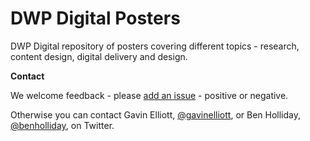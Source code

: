 # DWP Digital Posters
DWP Digital repository of posters covering different topics - research, content design, digital delivery and design.

**Contact**

We welcome feedback - please [add an issue](https://github.com/dwpdigitaltech/posters/issues) - positive or negative.

Otherwise you can contact Gavin Elliott, [@gavinelliott](https://twitter.com/gavinelliott), or Ben Holliday, [@benholliday](https://twitter.com/benholliday), on Twitter.

